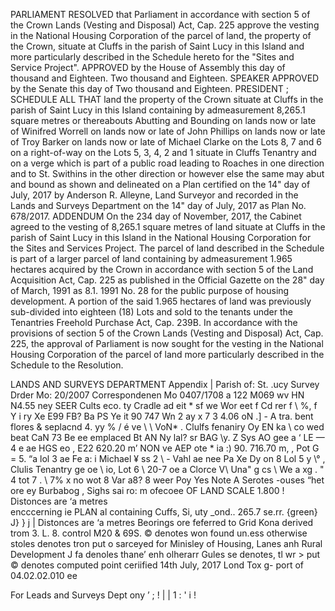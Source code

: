 PARLIAMENT
RESOLVED that Parliament in accordance with section 5 of the Crown Lands (Vesting and Disposal) Act, Cap. 225 approve the vesting in the National Housing Corporation of the parcel of land, the property of the Crown, situate at Cluffs in the parish of Saint Lucy in this Island and more particularly described in the Schedule hereto for the "Sites and Service Project".
APPROVED by the House of Assembly this day of thousand and Eighteen.
Two thousand and Eighteen.
SPEAKER
APPROVED by the Senate this
day of
Two thousand and Eighteen.
PRESIDENT
;
SCHEDULE
ALL THAT land the property of the Crown situate at Cluffs in the parish of Saint Lucy in this Island containing by admeasurement 8,265.1 square metres or thereabouts Abutting and Bounding on lands now or late of Winifred Worrell on lands now or late of John Phillips on lands now or late of Troy Barker on lands now or late of Michael Clarke on the Lots 8, 7 and 6 on a right-of-way on the Lots 5, 3, 4, 2 and 1 situate in Cluffs Tenantry and on a verge which is part of a public road leading to Roaches in one direction and to St. Swithins in the other direction or however else the same may abut and bound as shown and delineated on a Plan certified on the 14" day of July, 2017 by Anderson R. Alleyne, Land Surveyor and recorded in the Lands and Surveys Department on the 14" day of July, 2017 as Plan No. 678/2017.
ADDENDUM
On the 234 day of November, 2017, the Cabinet agreed to the vesting of 8,265.1 square metres of land situate at Cluffs in the parish of Saint Lucy in this Island in the National Housing Corporation for the Sites and Services Project.
The parcel of land described in the Schedule is part of a larger parcel of land containing by admeasurement 1.965 hectares acquired by the Crown in accordance with section 5 of the Land Acquisition Act, Cap. 225 as published in the Official Gazette on the 28" day of March, 1991 as 8.1. 1991 No. 28 for the public purpose of housing development.
A portion of the said 1.965 hectares of land was previously sub-divided into eighteen (18) Lots and sold to the tenants under the Tenantries Freehold Purchase Act, Cap. 239B.
In accordance with the provisions of section 5 of the Crown Lands (Vesting and Disposal) Act, Cap. 225, the approval of Parliament is now sought for the vesting in the National Housing Corporation of the parcel of land more particularly described in the Schedule to the Resolution.

LANDS AND SURVEYS DEPARTMENT
Appendix |
Parish of: St. .ucy
Survey Drder Mo: 20/2007 Correspondenen Mo 0407/1708
a 122 M069 wv HN N4.55 ney SEER
Cults eco. ty
Cradle ad eit * sf we Wor eet f Cd rer f \ %, f Y i ry Xe E99 FB? Ba PS Ye it 90 747 Wn 2 ay x 7 3 4.06 oN .] - A tra. bent flores & seplacnd 4. yy % / é ve \ \ VoN* . Clulfs fenaniry Oy EN ka \ co wed beat CaN 73 Be ee emplaced Bt AN Ny lal? sr BAG \y. Z Sys AO gee a ‘ LE — 4 e ae HGS eo , E22 620.20 m’ NON ve AEP ote * ia :) 90. 716.70 m, , Pot G = 5. “a lol 3 ae Fe a: i Michael ¥ ss 2 \ - Vahl ae nee Pa Xe Dy on 8 Lol 5 y \° \, Clulis Tenantry ge oe \ io, Lot 6 \ 20-7 oe a Clorce V\ Una" g cs \ We a xg . \" 4 tot 7 . \ 7% x no wot 8 Var a8? 8 weer Poy Yes Note A Serotes -ouses “het ore ey Burbabog , Sighs sai ro: m ofecoee OF LAND SCALE 1.800 ! Distonces are ‘a metres
\
encccerning
ie
PLAN
al
containing
Cuffs, Si, uty
_ond.. 265.7 se.rr. {green}
J} } j |
Distonces are ‘a metres Beorings ore feferred to Grid Kona derived trom 3. L. 8. control M20 & 69S.
© denotes won found un.ess otherwise stoles
denotes tron put o
sarceyed for
Minisley of Housing, Lanes anh Rural Development
J
fa denoles thane’ enh olherarr Gules
se denotes, tl wr > put
© denotes computed point
ceriified
14th July,
2017
Lond Tox g- port of 04.02.02.010
ee

For Leads and Surveys Dept ony
’
;
!
|
|
1
:
'
i !
